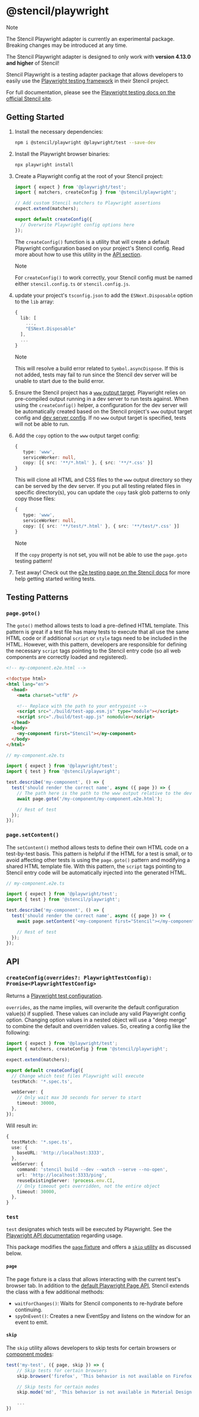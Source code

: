 # @stencil/playwright

> [!NOTE]
> The Stencil Playwright adapter is currently an experimental package. Breaking changes may be introduced at any time.
>
> The Stencil Playwright adapter is designed to only work with **version 4.13.0 and higher** of Stencil!

Stencil Playwright is a testing adapter package that allows developers to easily use the [Playwright testing framework](https://playwright.dev/docs/intro)
in their Stencil project.

For full documentation, please see the [Playwright testing docs on the official Stencil site](https://stenciljs.com/docs/testing/playwright/overview).

## Getting Started

1. Install the necessary dependencies:

   ```bash
   npm i @stencil/playwright @playwright/test --save-dev
   ```

1. Install the Playwright browser binaries:

   ```bash
   npx playwright install
   ```

1. Create a Playwright config at the root of your Stencil project:

   ```ts
   import { expect } from '@playwright/test';
   import { matchers, createConfig } from '@stencil/playwright';

   // Add custom Stencil matchers to Playwright assertions
   expect.extend(matchers);

   export default createConfig({
     // Overwrite Playwright config options here
   });
   ```

   The `createConfig()` function is a utility that will create a default Playwright configuration based on your project's Stencil config. Read
   more about how to use this utility in the [API section](#createconfigoverrides-playwrighttestconfig-promiseplaywrighttestconfig).

   > [!NOTE]
   > For `createConfig()` to work correctly, your Stencil config must be named either `stencil.config.ts` or `stencil.config.js`.

1. update your project's `tsconfig.json` to add the `ESNext.Disposable` option to the `lib` array:

   ```ts title="tsconfig.json"
   {
     lib: [
       ...,
       "ESNext.Disposable"
     ],
     ...
   }
   ```

   > [!NOTE]
   > This will resolve a build error related to `Symbol.asyncDispose`. If this is not added, tests may fail to run since the Stencil dev server will be unable
   > to start due to the build error.

1. Ensure the Stencil project has a [`www` output target](https://stenciljs.com/docs/www). Playwright relies on pre-compiled output running in a dev server
   to run tests against. When using the `createConfig()` helper, a configuration for the dev server will be automatically created based on
   the Stencil project's `www` output target config and [dev server config](https://stenciljs.com/docs/dev-server). If no `www` output target is specified,
   tests will not be able to run.

1. Add the `copy` option to the `www` output target config:

   ```ts title="stencil.config.ts"
   {
      type: 'www',
      serviceWorker: null,
      copy: [{ src: '**/*.html' }, { src: '**/*.css' }]
   }
   ```

   This will clone all HTML and CSS files to the `www` output directory so they can be served by the dev server. If you put all testing related
   files in specific directory(s), you can update the `copy` task glob patterns to only copy those files:

   ```ts title="stencil.config.ts"
   {
      type: 'www',
      serviceWorker: null,
      copy: [{ src: '**/test/*.html' }, { src: '**/test/*.css' }]
   }
   ```

   > [!NOTE]
   > If the `copy` property is not set, you will not be able to use the `page.goto` testing pattern!

1. Test away! Check out the [e2e testing page on the Stencil docs](https://stenciljs.com/docs/testing/playwright/e2e-testing) for more help
   getting started writing tests.

## Testing Patterns

### `page.goto()`

The `goto()` method allows tests to load a pre-defined HTML template. This pattern is great if a test file has many tests to execute that all use the same HTML code
or if additional `script` or `style` tags need to be included in the HTML. However, with this pattern, developers are responsible for defining the necessary `script`
tags pointing to the Stencil entry code (so all web components are correctly loaded and registered).

```html
<!-- my-component.e2e.html -->

<!doctype html>
<html lang="en">
  <head>
    <meta charset="utf8" />

    <!-- Replace with the path to your entrypoint -->
    <script src="./build/test-app.esm.js" type="module"></script>
    <script src="./build/test-app.js" nomodule></script>
  </head>
  <body>
    <my-component first="Stencil"></my-component>
  </body>
</html>
```

```ts
// my-component.e2e.ts

import { expect } from '@playwright/test';
import { test } from '@stencil/playwright';

test.describe('my-component', () => {
  test('should render the correct name', async ({ page }) => {
    // The path here is the path to the www output relative to the dev server root directory
    await page.goto('/my-component/my-component.e2e.html');

    // Rest of test
  });
});
```

### `page.setContent()`

The `setContent()` method allows tests to define their own HTML code on a test-by-test basis. This pattern is helpful if the HTML for a test is small, or to
avoid affecting other tests is using the `page.goto()` pattern and modifying a shared HTML template file. With this pattern, the `script` tags pointing to Stencil
entry code will be automatically injected into the generated HTML.

```ts
// my-component.e2e.ts

import { expect } from '@playwright/test';
import { test } from '@stencil/playwright';

test.describe('my-component', () => {
  test('should render the correct name', async ({ page }) => {
    await page.setContent('<my-component first="Stencil"></my-component>');

    // Rest of test
  });
});
```

## API

### `createConfig(overrides?: PlaywrightTestConfig): Promise<PlaywrightTestConfig>`

Returns a [Playwright test configuration](https://playwright.dev/docs/test-configuration#introduction).

`overrides`, as the name implies, will overwrite the default configuration value(s) if supplied. These values can include any valid Playwright config option. Changing
option values in a nested object will use a "deep merge" to combine the default and overridden values. So, creating a config like the following:

```ts
import { expect } from '@playwright/test';
import { matchers, createConfig } from '@stencil/playwright';

expect.extend(matchers);

export default createConfig({
  // Change which test files Playwright will execute
  testMatch: '*.spec.ts',

  webServer: {
    // Only wait max 30 seconds for server to start
    timeout: 30000,
  },
});
```

Will result in:

```ts
{
  testMatch: '*.spec.ts',
  use: {
    baseURL: 'http://localhost:3333',
  },
  webServer: {
    command: 'stencil build --dev --watch --serve --no-open',
    url: 'http://localhost:3333/ping',
    reuseExistingServer: !process.env.CI,
    // Only timeout gets overridden, not the entire object
    timeout: 30000,
  },
}
```

### `test`

`test` designates which tests will be executed by Playwright. See the [Playwright API documentation](https://playwright.dev/docs/api/class-test#test-call) regarding usage.

This package modifies the [`page` fixture](#page) and offers a [`skip` utility](#skip) as discussed below.

#### `page`

The page fixture is a class that allows interacting with the current test's browser tab. In addition to the [default Playwright Page API](https://playwright.dev/docs/api/class-page),
Stencil extends the class with a few additional methods:

- `waitForChanges()`: Waits for Stencil components to re-hydrate before continuing.
- `spyOnEvent()`: Creates a new EventSpy and listens on the window for an event to emit.

#### `skip`

The `skip` utility allows developers to skip tests for certain browsers or [component modes](https://stenciljs.com/docs/styling#style-modes):

```ts
test('my-test', ({ page, skip }) => {
    // Skip tests for certain browsers
    skip.browser('firefox', 'This behavior is not available on Firefox');

    // Skip tests for certain modes
    skip.mode('md', 'This behavior is not available in Material Design');

    ...
})
```
